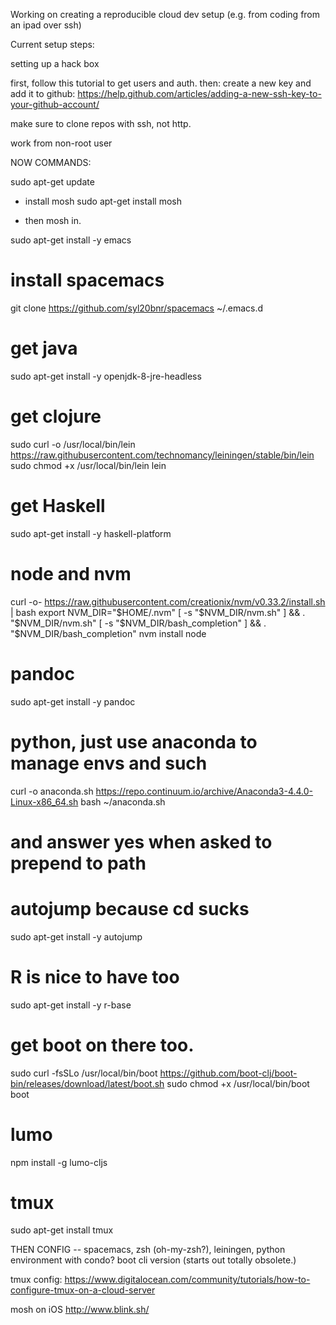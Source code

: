 Working on creating a reproducible cloud dev setup (e.g. from coding from an ipad over ssh)

Current setup steps:


setting up a hack box

first, follow this tutorial to get users and auth.
then: create a new key and add it to github: https://help.github.com/articles/adding-a-new-ssh-key-to-your-github-account/ 

make sure to clone repos with ssh, not http. 

work from non-root user

NOW COMMANDS:

sudo apt-get update

- install mosh 
sudo apt-get install mosh

- then mosh in.

sudo apt-get install -y emacs 

# install spacemacs 

git clone https://github.com/syl20bnr/spacemacs ~/.emacs.d 

# get java 

sudo apt-get install -y openjdk-8-jre-headless

# get clojure 
sudo curl -o /usr/local/bin/lein https://raw.githubusercontent.com/technomancy/leiningen/stable/bin/lein 
sudo chmod +x /usr/local/bin/lein 
lein

# get Haskell 
sudo apt-get install -y haskell-platform

# node and nvm

curl -o- https://raw.githubusercontent.com/creationix/nvm/v0.33.2/install.sh | bash
export NVM_DIR="$HOME/.nvm"
[ -s "$NVM_DIR/nvm.sh" ] && . "$NVM_DIR/nvm.sh"
[ -s "$NVM_DIR/bash_completion" ] && \. "$NVM_DIR/bash_completion"
nvm install node

# pandoc
sudo apt-get install -y pandoc

# python, just use anaconda to manage envs and such
curl -o anaconda.sh https://repo.continuum.io/archive/Anaconda3-4.4.0-Linux-x86_64.sh
bash ~/anaconda.sh 

# and answer yes when asked to prepend to path


# autojump because cd sucks
sudo apt-get install -y autojump

# R is nice to have too
sudo apt-get install -y r-base

# get boot on there too. 
sudo curl -fsSLo /usr/local/bin/boot https://github.com/boot-clj/boot-bin/releases/download/latest/boot.sh
sudo chmod +x /usr/local/bin/boot
boot

# lumo

npm install -g lumo-cljs

# tmux
sudo apt-get install tmux


THEN CONFIG -- spacemacs, zsh (oh-my-zsh?), leiningen, python environment with condo?  boot cli version (starts out totally obsolete.)

tmux config: https://www.digitalocean.com/community/tutorials/how-to-configure-tmux-on-a-cloud-server




mosh on iOS http://www.blink.sh/ 
